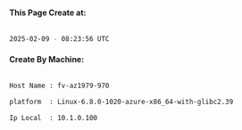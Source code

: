 
   
#### This Page Create at:

```bash

2025-02-09 - 08:23:56 UTC

```

#### Create By Machine:

```bash

Host Name : fv-az1979-970

platform  : Linux-6.8.0-1020-azure-x86_64-with-glibc2.39

Ip Local  : 10.1.0.100

```


